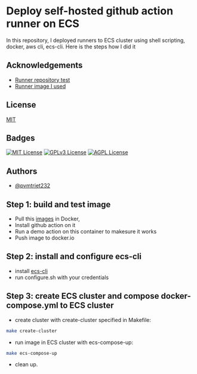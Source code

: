 
# Deploy self-hosted github action runner on ECS

In this repository, I deployed runners to ECS cluster using shell scripting, docker, aws cli, ecs-cli. Here is the steps how I did it




## Acknowledgements

 - [Runner repository test](https://github.com/pvmtriet232/snippetbox/)
 - [Runner image I used](https://hub.docker.com/r/summerwind/actions-runner)

 


## License

[MIT](https://choosealicense.com/licenses/mit/)


## Badges

[![MIT License](https://img.shields.io/badge/License-MIT-green.svg)](https://choosealicense.com/licenses/mit/)
[![GPLv3 License](https://img.shields.io/badge/License-GPL%20v3-yellow.svg)](https://opensource.org/licenses/)
[![AGPL License](https://img.shields.io/badge/license-AGPL-blue.svg)](http://www.gnu.org/licenses/agpl-3.0)


## Authors

- [@pvmtriet232](https://www.github.com/pvmtriet232)


## Step 1: build and test image

-   Pull this [images](https://hub.docker.com/r/summerwind/actions-runner) in Docker,
-   Install github action on it
-   Run a demo action on this container to makesure it works
-   Push image to docker.io
## Step 2: install and configure ecs-cli
-   install [ecs-cli](https://docs.aws.amazon.com/AmazonECS/latest/developerguide/ECS_CLI.html) 
-   run configure.sh with your credentials
## Step 3: create ECS cluster and compose docker-compose.yml to ECS cluster

-   create cluster with create-cluster specified in Makefile:
```bash
make create-cluster
```
-   run image in ECS cluster with ecs-compose-up:
```bash
make ecs-compose-up
```
-   clean up.
